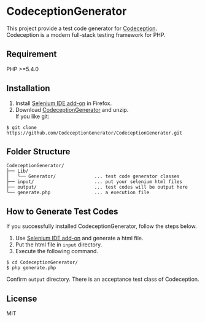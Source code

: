 # CodeceptionGenerator
This project provide a test code generator for [Codeception](https://github.com/Codeception/Codeception).  
Codeception is a modern full-stack testing framework for PHP.

## Requirement
PHP >=5.4.0

## Installation
1. Install [Selenium IDE add-on](https://addons.mozilla.org/ja/firefox/addon/selenium-ide/) in Firefox.  
1. Download [CodeceptionGenerator](https://github.com/madoka8/CodeceptionGenerator/archive/master.zip) and unzip.  
   If you like git:
~~~
$ git clone https://github.com/CodeceptionGenerator/CodeceptionGenerator.git
~~~



## Folder Structure

~~~
CodeceptionGenerator/
├── Lib/
│   └── Generator/              ... test code generator classes
├── input/                      ... put your selenium html files
├── output/                     ... test codes will be output here
└── generate.php                ... a execution file
~~~

## How to Generate Test Codes 

If you successfully installed CodeceptionGenerator, follow the steps below.

1. Use [Selenium IDE add-on](https://addons.mozilla.org/ja/firefox/addon/selenium-ide/) and generate a html file.  
1. Put the html file in ```input``` directory.  
1. Execute the following command.  
~~~
$ cd CodeceptionGenerator/
$ php generate.php
~~~
Confirm ```output``` directory. There is an acceptance test class of Codeception.  

## License
MIT
